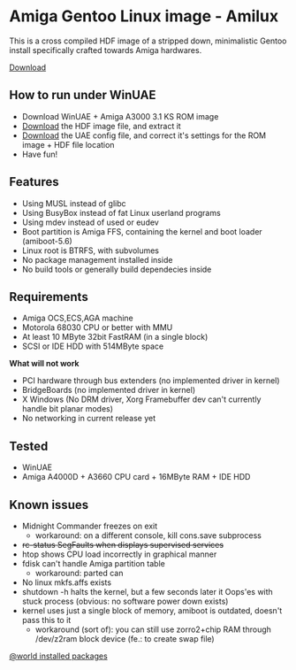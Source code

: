 # Amiga Gentoo Linux image - Amilux
This is a cross compiled HDF image of a stripped down, minimalistic Gentoo install specifically crafted towards Amiga hardwares.

[Download](images)

## How to run under WinUAE
* Download WinUAE + Amiga A3000 3.1 KS ROM image
* [Download](images/amilux.hdf.gz) the HDF image file, and extract it
* [Download](images/amilux.uae) the UAE config file, and correct it's settings for the ROM image + HDF file location
* Have fun!

## Features
* Using MUSL instead of glibc
* Using BusyBox instead of fat Linux userland programs
* Using mdev instead of used or eudev
* Boot partition is Amiga FFS, containing the kernel and boot loader (amiboot-5.6)
* Linux root is BTRFS, with subvolumes
* No package management installed inside
* No build tools or generally build dependecies inside

## Requirements
* Amiga OCS,ECS,AGA machine
* Motorola 68030 CPU or better with MMU
* At least 10 MByte 32bit FastRAM (in a single block)
* SCSI or IDE HDD with 514MByte space

**What will not work**
* PCI hardware through bus extenders (no implemented driver in kernel)
* BridgeBoards (no implemented driver in kernel)
* X Windows (No DRM driver, Xorg Framebuffer dev can't currently handle bit planar modes)
* No networking in current release yet

## Tested
* WinUAE
* Amiga A4000D + A3660 CPU card + 16MByte RAM + IDE HDD

## Known issues
* Midnight Commander freezes on exit
  * workaround: on a different console, kill cons.save subprocess
* ~~rc-status SegFaults when displays supervised services~~
* htop shows CPU load incorrectly in graphical manner
* fdisk can't handle Amiga partition table
  * workaround: parted can
* No linux mkfs.affs exists
* shutdown -h halts the kernel, but a few seconds later it Oops'es with stuck process (obvious: no software power down exists)
* kernel uses just a single block of memory, amiboot is outdated, doesn't pass this to it
  * workaround (sort of): you can still use zorro2+chip RAM through /dev/z2ram block device (fe.: to create swap file)

[@world installed packages](documentation/packages.md)
